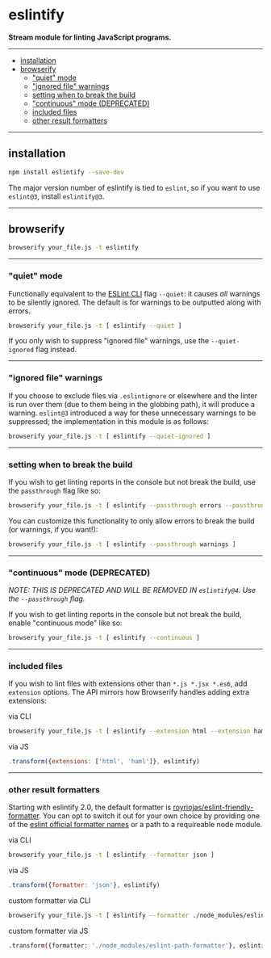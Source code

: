 # eslintify

__Stream module for linting JavaScript programs.__

---

* [installation](#installation)
* [browserify](#browserify)
    + ["quiet" mode](#-quiet--mode)
    + ["ignored file" warnings](#-ignored-file--warnings)
    + [setting when to break the build](#setting-when-to-break-the-build)
    + ["continuous" mode (DEPRECATED)](#-continuous--mode--deprecated-)
    + [included files](#included-files)
    + [other result formatters](#other-result-formatters)

---

## installation

```bash
npm install eslintify --save-dev
```

The major version number of eslintify is tied to `eslint`, so if you want to use `eslint@3`, install `eslintify@3`.

---

## browserify

```bash
browserify your_file.js -t eslintify
```

---

### "quiet" mode

Functionally equivalent to the [ESLint CLI](http://eslint.org/docs/user-guide/command-line-interface) flag `--quiet`: it causes _all_ warnings to be silently ignored. The default is for warnings to be outputted along with errors.

```bash
browserify your_file.js -t [ eslintify --quiet ]
```

If you only wish to suppress "ignored file" warnings, use the `--quiet-ignored` flag instead.

---

### "ignored file" warnings

If you choose to exclude files via `.eslintignore` or elsewhere and the linter is run over them (due to them being in the globbing path), it will produce a warning. `eslint@3` introduced a way for these unnecessary warnings to be suppressed; the implementation in this module is as follows:

```bash
browserify your_file.js -t [ eslintify --quiet-ignored ]
```

---

### setting when to break the build

If you wish to get linting reports in the console but not break the build, use the `passthrough` flag like so:

```bash
browserify your_file.js -t [ eslintify --passthrough errors --passthrough warnings ]
```

You can customize this functionality to only allow errors to break the build (or warnings, if you want!):

```bash
browserify your_file.js -t [ eslintify --passthrough warnings ]
```

---

### "continuous" mode (DEPRECATED)

_NOTE: THIS IS DEPRECATED AND WILL BE REMOVED IN `eslintify@4`. Use the `--passthrough` flag._

If you wish to get linting reports in the console but not break the build, enable "continuous mode" like so:

```bash
browserify your_file.js -t [ eslintify --continuous ]
```

---

### included files

If you wish to lint files with extensions other than `*.js *.jsx *.es6`, add `extension` options. The API mirrors how Browserify handles adding extra extensions:

via CLI
```bash
browserify your_file.js -t [ eslintify --extension html --extension haml ]
```

via JS
```js
.transform({extensions: ['html', 'haml']}, eslintify)
```

---

### other result formatters

Starting with eslintify 2.0, the default formatter is [royriojas/eslint-friendly-formatter](https://github.com/royriojas/eslint-friendly-formatter). You can opt to switch it out for your own choice by providing one of the [eslint official formatter names](http://eslint.org/docs/developer-guide/nodejs-api#getformatter) or a path to a requireable node module.

via CLI
```bash
browserify your_file.js -t [ eslintify --formatter json ]
```

via JS
```js
.transform({formatter: 'json'}, eslintify)
```

custom formatter via CLI
```bash
browserify your_file.js -t [ eslintify --formatter ./node_modules/eslint-path-formatter ]
```

custom formatter via JS
```bash
.transform({formatter: './node_modules/eslint-path-formatter'}, eslintify)
```
